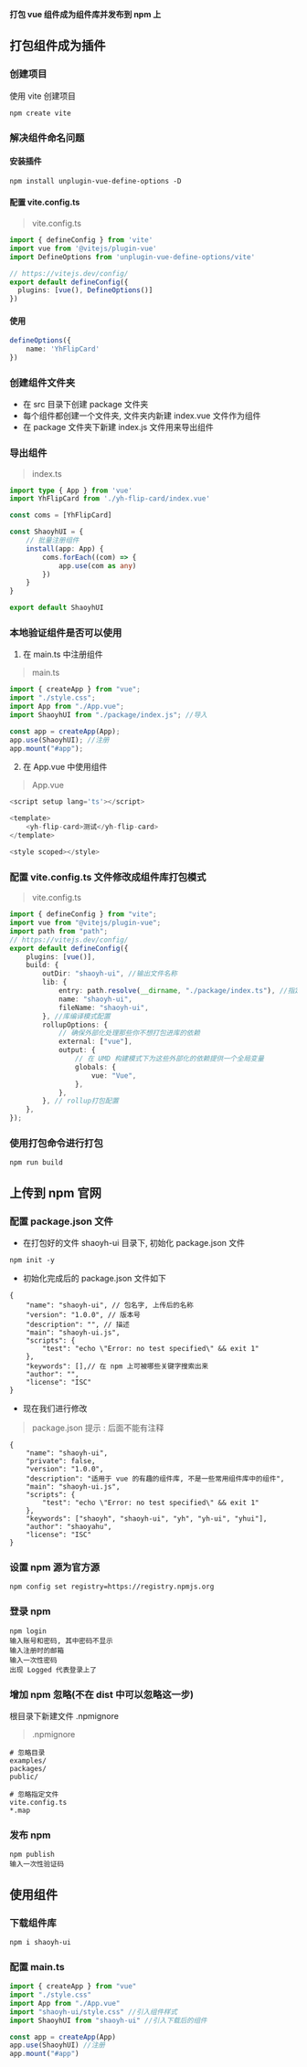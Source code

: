 
**打包 vue 组件成为组件库并发布到 npm 上**


## 打包组件成为插件

### 创建项目
使用 vite 创建项目
``` 
npm create vite
```

### 解决组件命名问题
#### 安装插件
```
npm install unplugin-vue-define-options -D
```
#### 配置 vite.config.ts
> vite.config.ts
```typescript
import { defineConfig } from 'vite'
import vue from '@vitejs/plugin-vue'
import DefineOptions from 'unplugin-vue-define-options/vite'

// https://vitejs.dev/config/
export default defineConfig({
  plugins: [vue(), DefineOptions()]
})
```
#### 使用
```typescript
defineOptions({
    name: 'YhFlipCard'
})
```

### 创建组件文件夹
- 在 src 目录下创建 package 文件夹
- 每个组件都创建一个文件夹, 文件夹内新建 index.vue 文件作为组件
- 在 package 文件夹下新建 index.js 文件用来导出组件

### 导出组件
> index.ts
```typescript
import type { App } from 'vue'
import YhFlipCard from './yh-flip-card/index.vue'

const coms = [YhFlipCard]

const ShaoyhUI = {
    // 批量注册组件
    install(app: App) {
        coms.forEach((com) => {
            app.use(com as any)
        })
    }
}

export default ShaoyhUI
```

### 本地验证组件是否可以使用
1. 在 main.ts 中注册组件
> main.ts
```typescript
import { createApp } from "vue";
import "./style.css";
import App from "./App.vue";
import ShaoyhUI from "./package/index.js"; //导入

const app = createApp(App);
app.use(ShaoyhUI); //注册
app.mount("#app");
```

2. 在 App.vue 中使用组件
> App.vue
```typescript
<script setup lang='ts'></script>

<template>
    <yh-flip-card>测试</yh-flip-card>
</template>

<style scoped></style>
```

### 配置 vite.config.ts 文件修改成组件库打包模式
> vite.config.ts
```typescript
import { defineConfig } from "vite";
import vue from "@vitejs/plugin-vue";
import path from "path";
// https://vitejs.dev/config/
export default defineConfig({
	plugins: [vue()],
	build: {
		outDir: "shaoyh-ui", //输出文件名称
		lib: {
			entry: path.resolve(__dirname, "./package/index.ts"), //指定组件编译入口文件
			name: "shaoyh-ui",
			fileName: "shaoyh-ui",
		}, //库编译模式配置
		rollupOptions: {
			// 确保外部化处理那些你不想打包进库的依赖
			external: ["vue"],
			output: {
				// 在 UMD 构建模式下为这些外部化的依赖提供一个全局变量
				globals: {
					vue: "Vue",
				},
			},
		}, // rollup打包配置
	},
});
```

### 使用打包命令进行打包
```
npm run build
```

## 上传到 npm 官网

### 配置 package.json 文件
- 在打包好的文件 shaoyh-ui 目录下, 初始化 package.json 文件
```
npm init -y
```

- 初始化完成后的 package.json 文件如下
```
{
	"name": "shaoyh-ui", // 包名字, 上传后的名称
	"version": "1.0.0", // 版本号
	"description": "", // 描述
	"main": "shaoyh-ui.js",
	"scripts": {
		"test": "echo \"Error: no test specified\" && exit 1"
	},
	"keywords": [],// 在 npm 上可被哪些关键字搜索出来
	"author": "",
	"license": "ISC"
}
```
- 现在我们进行修改
> package.json
> 提示 : 后面不能有注释
```
{
	"name": "shaoyh-ui",
    "private": false,
	"version": "1.0.0",
	"description": "适用于 vue 的有趣的组件库, 不是一些常用组件库中的组件",
	"main": "shaoyh-ui.js",
	"scripts": {
		"test": "echo \"Error: no test specified\" && exit 1"
	},
	"keywords": ["shaoyh", "shaoyh-ui", "yh", "yh-ui", "yhui"],
	"author": "shaoyahu",
	"license": "ISC"
}
```

### 设置 npm 源为官方源
```
npm config set registry=https://registry.npmjs.org
```

### 登录 npm
```
npm login
输入账号和密码, 其中密码不显示
输入注册时的邮箱
输入一次性密码
出现 Logged 代表登录上了
```

### 增加 npm 忽略(不在 dist 中可以忽略这一步)
根目录下新建文件 .npmignore
> .npmignore
```
# 忽略目录
examples/
packages/
public/

# 忽略指定文件
vite.config.ts
*.map
```

### 发布 npm
```
npm publish
输入一次性验证码
```

## 使用组件

### 下载组件库
```
npm i shaoyh-ui
```

### 配置 main.ts
```typescript
import { createApp } from "vue"
import "./style.css"
import App from "./App.vue"
import "shaoyh-ui/style.css" //引入组件样式
import ShaoyhUI from "shaoyh-ui" //引入下载后的组件

const app = createApp(App)
app.use(ShaoyhUI) //注册
app.mount("#app")
```
